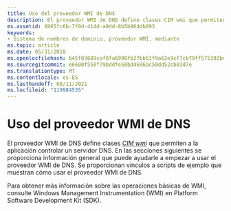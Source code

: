```yaml
---
title: Uso del proveedor WMI de DNS
description: El proveedor WMI de DNS define clases CIM wmi que permiten a la aplicación controlar un servidor DNS.
ms.assetid: 4965fc6b-7f0d-414d-a9dd-8b5b964db093
keywords:
- Sistema de nombres de dominio, proveedor WMI, mediante
ms.topic: article
ms.date: 05/31/2018
ms.openlocfilehash: 645f03689caf8fa6998fb27bb51f9a62e9cf7cb79ff575392be8acfb6c3bdaa7
ms.sourcegitcommit: e6600f550f79bddfe58bd4696ac50dd52cb03d7e
ms.translationtype: MT
ms.contentlocale: es-ES
ms.lasthandoff: 08/11/2021
ms.locfileid: "119984535"
---
```

# <a name="using-the-dns-wmi-provider"></a>Uso del proveedor WMI de DNS

El proveedor WMI de DNS define clases [*CIM wmi*](c-gly.md) que permiten a la aplicación controlar un servidor DNS. En las secciones siguientes se proporciona información general que puede ayudarle a empezar a usar el proveedor WMI de DNS. Se proporcionan vínculos a scripts de ejemplo que muestran cómo usar el proveedor WMI de DNS.

Para obtener más información sobre las operaciones básicas de WMI, consulte Windows Management Instrumentation (WMI) en Platform Software Development Kit (SDK).

 

 




